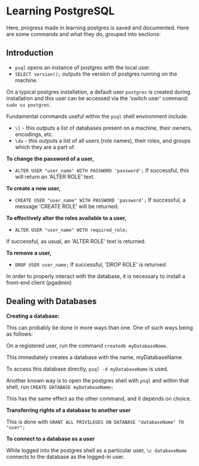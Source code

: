 # Learning PostgreSQL

Here, progress made in learning postgres is saved and documented.
Here are some commands and what they do, grouped into sections:

## Introduction
- `psql` opens an instance of postgres with the local user.
- `SELECT version();` outputs the version of postgres running on the machine.

On a typical postgres installation, a default user `postgres` is created during installation and this user can be accessed via the 'switch user' command: `sudo su postgres`.

Fundamental commands useful within the `psql` shell environment include:

- `\l` - this outputs a list of databases present on a machine, their owners, encodings, etc.
- `\du` - this outputs a list of all users (role names), their roles, and groups which they are a part of.

**To change the password of a user,** 

- `ALTER USER "user_name" WITH PASSWORD 'password';`
If successful, this will return an 'ALTER ROLE' text.

**To create a new user,**

- `CREATE USER "user_name" WITH PASSWORD 'password';`
If successful, a message 'CREATE ROLE' will be returned.

**To effectively alter the roles available to a user,**

- `ALTER USER "user_name" WITH required_role;`

If successful, as usual, an 'ALTER ROLE' text is returned.

**To remove a user,** 

- `DROP USER user_name;`
If successful, 'DROP ROLE' is returned

In order to properly interact with the database, it is necessary to install a front-end client (pgadmin)

## Dealing with Databases

**Creating a database:**

This can probably be done in more ways than one. One of such ways being as follows:

On a registered user, run the command `createdb myDatabaseName`.

This immediately creates a database with the name, myDatabaseName.

To access this database directly, `psql -d myDatabaseName` is used.

Another known way is to open the postgres shell with `psql` and within that shell, run `CREATE DATABASE myDatabaseName;`

This has the same effect as the other command, and it depends on choice.

**Transferring rights of a database to another user**

This is done with `GRANT ALL PRIVILEGES ON DATABASE "databaseName" TO "user";`

**To connect to a database as a user**

While logged into the postgres shell as a particular user, `\c databaseName` connects to the database as the logged-in user.



